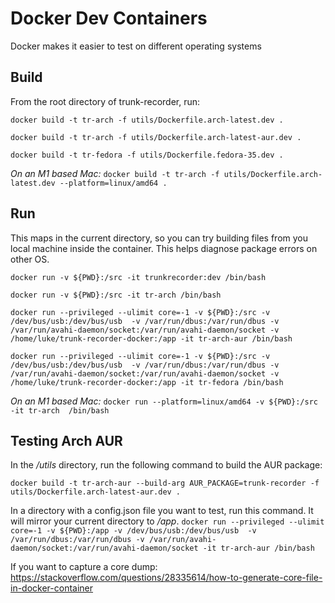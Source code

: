 # Docker Dev Containers

Docker makes it easier to test on different operating systems

## Build
From the root directory of trunk-recorder, run:

`docker build -t tr-arch -f utils/Dockerfile.arch-latest.dev .`

`docker build -t tr-arch -f utils/Dockerfile.arch-latest-aur.dev .`

`docker build -t tr-fedora -f utils/Dockerfile.fedora-35.dev .`


*On an M1 based Mac:*
`docker build -t tr-arch -f utils/Dockerfile.arch-latest.dev --platform=linux/amd64 .`


## Run
This maps in the current directory, so you can try building files from you local machine inside the container. This helps diagnose package errors on other OS.

`docker run -v ${PWD}:/src -it trunkrecorder:dev /bin/bash`  

`docker run -v ${PWD}:/src -it tr-arch /bin/bash`  

`docker run --privileged --ulimit core=-1 -v ${PWD}:/src -v /dev/bus/usb:/dev/bus/usb  -v /var/run/dbus:/var/run/dbus -v /var/run/avahi-daemon/socket:/var/run/avahi-daemon/socket -v /home/luke/trunk-recorder-docker:/app -it tr-arch-aur /bin/bash`

`docker run --privileged --ulimit core=-1 -v ${PWD}:/src -v /dev/bus/usb:/dev/bus/usb  -v /var/run/dbus:/var/run/dbus -v /var/run/avahi-daemon/socket:/var/run/avahi-daemon/socket -v /home/luke/trunk-recorder-docker:/app -it tr-fedora /bin/bash`

*On an M1 based Mac:*
`docker run --platform=linux/amd64 -v ${PWD}:/src -it tr-arch  /bin/bash` 

## Testing Arch AUR

In the */utils* directory, run the following command to build the AUR package:

`docker build -t tr-arch-aur --build-arg AUR_PACKAGE=trunk-recorder -f utils/Dockerfile.arch-latest-aur.dev .`

In a directory with a config.json file you want to test, run this command. It will mirror your current directory to */app*.
`docker run --privileged --ulimit core=-1 -v ${PWD}:/app -v /dev/bus/usb:/dev/bus/usb  -v /var/run/dbus:/var/run/dbus -v /var/run/avahi-daemon/socket:/var/run/avahi-daemon/socket -it tr-arch-aur /bin/bash` 

If you want to capture a core dump: https://stackoverflow.com/questions/28335614/how-to-generate-core-file-in-docker-container

